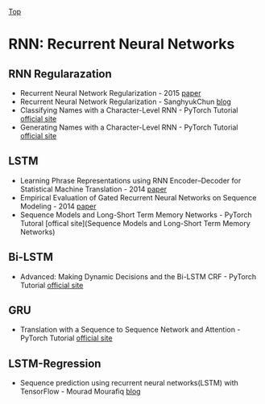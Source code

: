 [Top](index.md)

# RNN: Recurrent Neural Networks

## RNN Regularazation

* Recurrent Neural Network Regularization - 2015 [paper](https://arxiv.org/abs/1409.2329)
* Recurrent Neural Network Regularization - SanghyukChun [blog](http://sanghyukchun.github.io/89/)
* Classifying Names with a Character-Level RNN - PyTorch Tutorial [official site](http://pytorch.org/tutorials/intermediate/char_rnn_classification_tutorial.html)
* Generating Names with a Character-Level RNN - PyTorch Tutorial [official site](http://pytorch.org/tutorials/intermediate/char_rnn_generation_tutorial.html)


## LSTM

* Learning Phrase Representations using RNN Encoder–Decoder for Statistical Machine Translation - 2014 [paper](https://arxiv.org/abs/1406.1078)
* Empirical Evaluation of Gated Recurrent Neural Networks on Sequence Modeling - 2014 [paper](http://pdfs.semanticscholar.org/2d9e/3f53fcdb548b0b3c4d4efb197f164fe0c381.pdf)
* Sequence Models and Long-Short Term Memory Networks - PyTorch Tutoral [offical site](Sequence Models and Long-Short Term Memory Networks)

## Bi-LSTM

* Advanced: Making Dynamic Decisions and the Bi-LSTM CRF - PyTorch Tutorial [official site](http://pytorch.org/tutorials/beginner/nlp/advanced_tutorial.html)

## GRU

* Translation with a Sequence to Sequence Network and Attention - PyTorch Tutorial [official site](http://pytorch.org/tutorials/intermediate/seq2seq_translation_tutorial.html)

## LSTM-Regression

* Sequence prediction using recurrent neural networks(LSTM) with TensorFlow - Mourad Mourafiq [blog](http://mourafiq.com/2016/05/15/predicting-sequences-using-rnn-in-tensorflow.html)